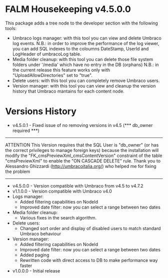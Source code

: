 FALM Housekeeping v4.5.0.0
==========================
This package adds a tree node to the developer section with the following tools:
- Umbraco logs manager: with this tool you can view and delete Umbraco log events.
N.B.: in order to improve the performance of the log viewer, you can add SQL indexes to the coloumns DateStamp, UserId and LogHeader of umbracoLog table.
- Media folder cleanup: with this tool you can delete those file system folders under '/media' which have no entry in the DB (orphans)
N.B.: in the current release this feature works only with "UploadAllowDirectories" set to "true".
- Delete users: with this tool you can completely remove Umbraco users.
- Version manager: with this tool you can view and cleanup the version history that Umbraco mantains for each content node.

Versions History
=================
- v4.5.0.1 - Fixed issue of no removing versions in v4.5 (*** db_owner required ***)
********************************************************************************************************************
ATTENTION
This Version requires that the SQL User is "db_owner" (or has the correct privileges to manage foreign keys) because the installation will modify the "FK_cmsPreviewXml_cmsContentVersion" constraint of the table "cmsPreviewXml" to enable the "ON CASCADE DELETE" rule.
Thank you to Alessandro Ghizzardi (http://umbracoitalia.org/) who helped me for fixing the problem
********************************************************************************************************************
- v4.5.0.0 - Version compatible with Umbraco from v4.5 to v4.7.2
- v1.1.0.0 - Version compatible with Umbraco v4.0 
- Logs manager: 
     - Added filtering capabilities on NodeId
     - Improved date filter: now you can select a range between two dates
- Media folder cleanup:
     - Various fixes in the search algorithm.
- Delete users:
     - Changed sort order and display of disabled users to match standard Umbraco behaviour
- Version manager:
     - Added filtering capabilities on NodeId
     - Improved date filter: now you can select a range between two dates
     - Added paging
     - Rewritten code with direct access to DB to make performance way faster
- v1.0.0.0 - Initial release
